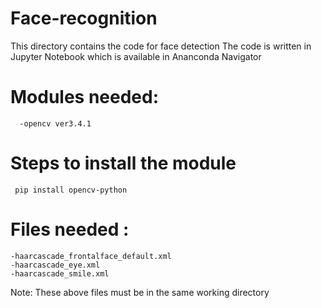 # Face-recognition 
This directory contains the code for face detection 
The code is written in Jupyter Notebook which is available in Ananconda Navigator 
# Modules needed:
      -opencv ver3.4.1 
# Steps to install the module

     pip install opencv-python
# Files needed :    
    -haarcascade_frontalface_default.xml
    -haarcascade_eye.xml 
    -haarcascade_smile.xml
 Note: These above files must be in the same working directory    
 
 
 
 
